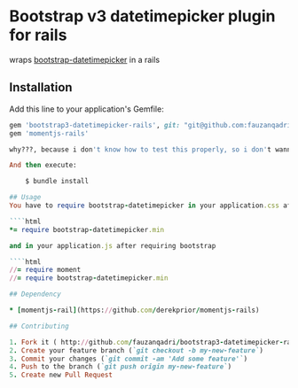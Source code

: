 # Bootstrap v3 datetimepicker plugin for rails

wraps [bootstrap-datetimepicker](https://github.com/Eonasdan/bootstrap-datetimepicker) in a rails

## Installation

Add this line to your application's Gemfile:

````ruby
gem 'bootstrap3-datetimepicker-rails', git: "git@github.com:fauzanqadri/bootstrap3-datetimepicker-rails.git"
gem 'momentjs-rails'

why???, because i don't know how to test this properly, so i don't wanna publish this gem before it tested

And then execute:

    $ bundle install

## Usage
You have to require bootstrap-datetimepicker in your application.css after requiring bootstrap

````html
*= require bootstrap-datetimepicker.min

and in your application.js after requiring bootstrap

````html
//= require moment
//= require bootstrap-datetimepicker.min

## Dependency

* [momentjs-rail](https://github.com/derekprior/momentjs-rails)

## Contributing

1. Fork it ( http://github.com/fauzanqadri/bootstrap3-datetimepicker-rails/fork )
2. Create your feature branch (`git checkout -b my-new-feature`)
3. Commit your changes (`git commit -am 'Add some feature'`)
4. Push to the branch (`git push origin my-new-feature`)
5. Create new Pull Request
